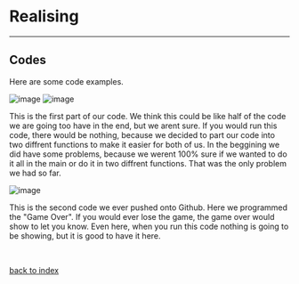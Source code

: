 # Realising 

<hr>

## Codes

<p> Here are some code examples. </p>

![image](https://github.com/Fabiano2007/TicTacToe-Project/assets/142780434/85b285e4-6777-40ec-bfe3-f2029f2934a9)
![image](https://github.com/Fabiano2007/TicTacToe-Project/assets/142780434/c2023a89-b40d-412a-afa5-0ccb22101d77)
<p>This is the first part of our code. We think this could be like half of the code we are going too have in the end, but we arent sure. If you would run this code, there would be nothing,
  because we decided to part our code into two diffrent functions to make it easier for both of us. In the beggining we did have some problems, because we werent 100% sure if we wanted to do it all in the main or do it in two diffrent functions.
  That was the only problem we had so far.</p>


  ![image](https://github.com/Fabiano2007/TicTacToe-Project/assets/142780434/28671e2b-81b8-449e-836a-3b36dbe5b8d7)
<p>This is the second code we ever pushed onto Github. Here we programmed the "Game Over". If you would ever lose the game, the game over would show to let you know. 
  Even here, when you run this code nothing is going to be showing, but it is good to have it here. </p> 

  <br>

  [back to index](README.md)

